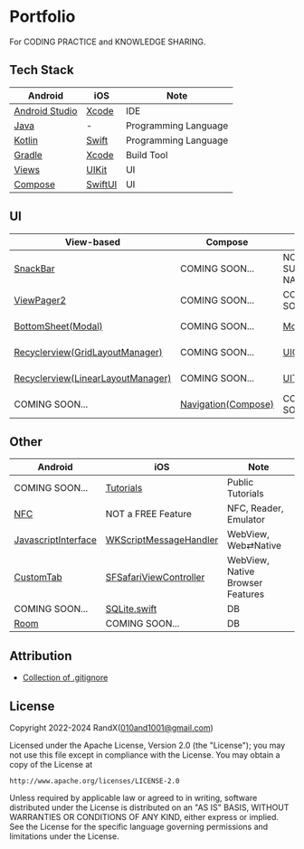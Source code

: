 # Portfolio

For CODING PRACTICE and KNOWLEDGE SHARING.

## Tech Stack

| Android                                                                         | iOS                                                       | Note                 |
|---------------------------------------------------------------------------------|-----------------------------------------------------------|----------------------|
| [Android Studio](https://developer.android.com/studio)                          | [Xcode](https://developer.apple.com/xcode/resources/)     | IDE                  |
| [Java](https://en.wikipedia.org/wiki/Java_(programming_language))               | -                                            | Programming Language |
| [Kotlin](https://kotlinlang.org/docs/getting-started.html)                      | [Swift](https://www.swift.org/about/)                     | Programming Language |
| [Gradle](https://gradle.org/)                                                   | [Xcode](https://developer.apple.com/xcode/resources/)     | Build Tool           |
| [Views](https://developer.android.com/develop/ui/views/layout/declaring-layout) | [UIKit](https://developer.apple.com/documentation/uikit/) | UI                   |
| [Compose](https://developer.android.com/jetpack/compose)                        | [SwiftUI](https://developer.apple.com/xcode/swiftui/)     | UI                   |

## UI

| View-based                                                  | Compose                                             | UIKit                                      | SwiftUI                                  |
|-------------------------------------------------------------|-----------------------------------------------------|--------------------------------------------|------------------------------------------|
| [SnackBar](/Android/SnackBar/)                              | COMING SOON...                                      | NOT SUPPORTED NATIVELY                     | NOT SUPPORTED NATIVELY                   |
| [ViewPager2](/Android/ViewPager2/)                          | COMING SOON...                                      | COMING SOON...                             | COMING SOON...                           |
| [BottomSheet(Modal)](/Android/BottomSheet/)                 | COMING SOON...                                      | [Modal](/iOS/Modal/)                       | COMING SOON...                           |
| [Recyclerview(GridLayoutManager)](/Android/RecyclerView/)   | COMING SOON...                                      | [UICollectionView](/iOS/UICollectionView/) | COMING SOON...                           |
| [Recyclerview(LinearLayoutManager)](/Android/RecyclerView/) | COMING SOON...                                      | [UITableView](/iOS/UITableView/)           | COMING SOON...                           |
| COMING SOON...                                              | [Navigation(Compose)](/Android/Navigation4Compose/) | COMING SOON...                             | [NavigationStack](/iOS/NavigationStack/) |

## Other

| Android                                              | iOS                                                    | Note                             |
|------------------------------------------------------|--------------------------------------------------------|----------------------------------|
| COMING SOON...                                       | [Tutorials](/iOS/Tutorials/)                           | Public Tutorials                 |
| [NFC](/Android/NFC/)                                 | NOT a FREE Feature                                     | NFC, Reader, Emulator            |
| [JavascriptInterface](/Android/JavascriptInterface/) | [WKScriptMessageHandler](/iOS/WKScriptMessageHandler/) | WebView, Web⇄Native              |
| [CustomTab](/Android/CustomTab/)                     | [SFSafariViewController](/iOS/SFSafariViewController/) | WebView, Native Browser Features |
| COMING SOON...                                       | [SQLite.swift](/iOS/SQLiteSwift/)                      | DB                               |
| [Room](/Android/Room/)                               | COMING SOON...                                         | DB                               |

## Attribution

- [Collection of .gitignore](https://github.com/github/gitignore)

## License

Copyright 2022-2024 RandX(<010and1001@gmail.com>)

Licensed under the Apache License, Version 2.0 (the "License");
you may not use this file except in compliance with the License.
You may obtain a copy of the License at

    http://www.apache.org/licenses/LICENSE-2.0

Unless required by applicable law or agreed to in writing, software
distributed under the License is distributed on an "AS IS" BASIS,
WITHOUT WARRANTIES OR CONDITIONS OF ANY KIND, either express or implied.
See the License for the specific language governing permissions and
limitations under the License.
